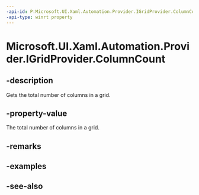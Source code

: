 ```yaml
---
-api-id: P:Microsoft.UI.Xaml.Automation.Provider.IGridProvider.ColumnCount
-api-type: winrt property
---
```


<!-- Property syntax
public int ColumnCount { get; }
-->

# Microsoft.UI.Xaml.Automation.Provider.IGridProvider.ColumnCount

## -description
Gets the total number of columns in a grid.

## -property-value
The total number of columns in a grid.

## -remarks

## -examples

## -see-also
